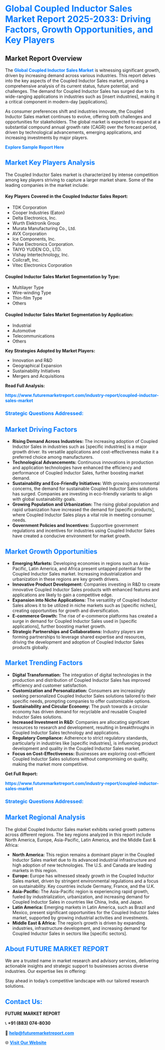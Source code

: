 <h1 style="color: #007BFF;">Global Coupled Inductor Sales Market Report 2025-2033: Driving Factors, Growth Opportunities, and Key Players</h1>

<section id="overview">
<h2>Market Report Overview</h2>
<p>The <a href="https://www.futuremarketreport.com/industry-report/coupled-inductor-sales-market" style="color: #007BFF; text-decoration: none;"><strong>Global Coupled Inductor Sales Market</strong></a> is witnessing significant growth, driven by increasing demand across various industries. This report delves into the key aspects of the Coupled Inductor Sales market, providing a comprehensive analysis of its current status, future potential, and challenges. The demand for Coupled Inductor Sales has surged due to its wide-ranging applications in industries such as [insert industries], making it a critical component in modern-day [applications].</p>
<p>As consumer preferences shift and industries innovate, the Coupled Inductor Sales market continues to evolve, offering both challenges and opportunities for stakeholders. The global market is expected to expand at a substantial compound annual growth rate (CAGR) over the forecast period, driven by technological advancements, emerging applications, and increasing investments by major players.</p>
</section>

<section id="overview">
<p><a href="https://www.futuremarketreport.com/request-sample/reportId=108933" style="color: #007BFF; text-decoration: none;"><strong>Explore Sample Report Here</strong></a></p>
</section>

<section id="key-players">
<h2 style="color: #007BFF;">Market Key Players Analysis</h2>
<p>The Coupled Inductor Sales market is characterized by intense competition among key players striving to capture a larger market share. Some of the leading companies in the market include:</p>
<h4>Key Players Covered in the Coupled Inductor Sales Report:</h4>
<ul><li>TDK Corporation</li><li>Cooper Industries (Eaton)</li><li>Delta Electronics, Inc.</li><li>Wurth Elektronik Group</li><li>Murata Manufacturing Co., Ltd.</li><li>AVX Corporation</li><li>Ice Components, Inc.</li><li>Pulse Electronics Corporation.</li><li>TAIYO YUDEN CO., LTD.</li><li>Vishay Intertechnology, Inc.</li><li>Coilcraft, Inc.</li><li>Vitec Electronics Corporation</li></ul>
<h4>Coupled Inductor Sales Market Segmentation by Type:</h4>
<ul><li>Multilayer Type</li><li>Wire-winding Type</li><li>Thin-film Type</li><li>Others</li></ul>

<h4>Coupled Inductor Sales Market Segmentation by Application:</h4>
<ul><li>Industrial</li><li>Automotive</li><li>Telecommunications</li><li>Others</li></ul>
<p><strong>Key Strategies Adopted by Market Players:</strong></p>
<ul>
<li>Innovation and R&D</li>
<li>Geographical Expansion</li>
<li>Sustainability Initiatives</li>
<li>Mergers and Acquisitions</li>
</ul>
</section>

<section>
<p><strong>Read Full Analysis: </strong></p><a href="https://www.futuremarketreport.com/industry-report/coupled-inductor-sales-market" style="color: #007BFF; text-decoration: none;"><strong>https://www.futuremarketreport.com/industry-report/coupled-inductor-sales-market</strong></a>
<h3 style="color: #007BFF;">Strategic Questions Addressed:</h3>
</section>

<section id="driving-factors">
<h2 style="color: #007BFF;">Market Driving Factors</h2>
<ul>
<li><strong>Rising Demand Across Industries:</strong> The increasing adoption of Coupled Inductor Sales in industries such as [specific industries] is a major growth driver. Its versatile applications and cost-effectiveness make it a preferred choice among manufacturers.</li>
<li><strong>Technological Advancements:</strong> Continuous innovations in production and application technologies have enhanced the efficiency and performance of Coupled Inductor Sales, further boosting market demand.</li>
<li><strong>Sustainability and Eco-Friendly Initiatives:</strong> With growing environmental concerns, the demand for sustainable Coupled Inductor Sales solutions has surged. Companies are investing in eco-friendly variants to align with global sustainability goals.</li>
<li><strong>Growing Population and Urbanization:</strong> The rising global population and rapid urbanization have increased the demand for [specific products], where Coupled Inductor Sales plays a vital role in meeting consumer needs.</li>
<li><strong>Government Policies and Incentives:</strong> Supportive government regulations and incentives for industries using Coupled Inductor Sales have created a conducive environment for market growth.</li>
</ul>
</section>

<section id="growth-opportunities">
<h2 style="color: #007BFF;">Market Growth Opportunities</h2>
<ul>
<li><strong>Emerging Markets:</strong> Developing economies in regions such as Asia-Pacific, Latin America, and Africa present untapped potential for the Coupled Inductor Sales market. Increasing industrialization and urbanization in these regions are key growth drivers.</li>
<li><strong>Innovative Product Development:</strong> Companies investing in R&D to create innovative Coupled Inductor Sales products with enhanced features and applications are likely to gain a competitive edge.</li>
<li><strong>Expansion into Niche Applications:</strong> The versatility of Coupled Inductor Sales allows it to be utilized in niche markets such as [specific niches], creating opportunities for growth and diversification.</li>
<li><strong>E-commerce Growth:</strong> The rise of e-commerce platforms has created a surge in demand for Coupled Inductor Sales used in [specific applications], further boosting market growth.</li>
<li><strong>Strategic Partnerships and Collaborations:</strong> Industry players are forming partnerships to leverage shared expertise and resources, driving the development and adoption of Coupled Inductor Sales products globally.</li>
</ul>
</section>

<section id="trending-factors">
<h2 style="color: #007BFF;">Market Trending Factors</h2>
<ul>
<li><strong>Digital Transformation:</strong> The integration of digital technologies in the production and distribution of Coupled Inductor Sales has improved efficiency and customer satisfaction.</li>
<li><strong>Customization and Personalization:</strong> Consumers are increasingly seeking personalized Coupled Inductor Sales solutions tailored to their specific needs, prompting companies to offer customizable options.</li>
<li><strong>Sustainability and Circular Economy:</strong> The push towards a circular economy has driven demand for recyclable and reusable Coupled Inductor Sales solutions.</li>
<li><strong>Increased Investment in R&D:</strong> Companies are allocating significant resources to research and development, resulting in breakthroughs in Coupled Inductor Sales technology and applications.</li>
<li><strong>Regulatory Compliance:</strong> Adherence to strict regulatory standards, particularly in industries like [specific industries], is influencing product development and quality in the Coupled Inductor Sales market.</li>
<li><strong>Focus on Cost-Effectiveness:</strong> Businesses are exploring cost-efficient Coupled Inductor Sales solutions without compromising on quality, making the market more competitive.</li>
</ul>
</section>

<section>
<p><strong>Get Full Report: </strong></p><a href="https://www.futuremarketreport.com/industry-report/coupled-inductor-sales-market" style="color: #007BFF; text-decoration: none;"><strong>https://www.futuremarketreport.com/industry-report/coupled-inductor-sales-market</strong></a>
<h3 style="color: #007BFF;">Strategic Questions Addressed:</h3>
</section>


<section id="regional-analysis">
<h2 style="color: #007BFF;">Market Regional Analysis</h2>
<p>The global Coupled Inductor Sales market exhibits varied growth patterns across different regions. The key regions analyzed in this report include North America, Europe, Asia-Pacific, Latin America, and the Middle East & Africa:</p>
<ul>
<li><strong>North America:</strong> This region remains a dominant player in the Coupled Inductor Sales market due to its advanced industrial infrastructure and high adoption of new technologies. The U.S. and Canada are leading markets in this region.</li>
<li><strong>Europe:</strong> Europe has witnessed steady growth in the Coupled Inductor Sales market, driven by stringent environmental regulations and a focus on sustainability. Key countries include Germany, France, and the U.K.</li>
<li><strong>Asia-Pacific:</strong> The Asia-Pacific region is experiencing rapid growth, fueled by industrialization, urbanization, and increasing demand for Coupled Inductor Sales in countries like China, India, and Japan.</li>
<li><strong>Latin America:</strong> Emerging markets in Latin America, such as Brazil and Mexico, present significant opportunities for the Coupled Inductor Sales market, supported by growing industrial activities and investments.</li>
<li><strong>Middle East & Africa:</strong> The region’s growth is driven by expanding industries, infrastructure development, and increasing demand for Coupled Inductor Sales in sectors like [specific sectors].</li>
</ul>
</section>

<footer>
<h2 style="color: #007BFF;">About FUTURE MARKET REPORT</h2>
<p>We are a trusted name in market research and advisory services, delivering actionable insights and strategic support to businesses across diverse industries. Our expertise lies in offering:</p>

<p>Stay ahead in today’s competitive landscape with our tailored research solutions.</p>

<h2 style="color: #007BFF;">Contact Us:</h2>
<p><strong>FUTURE MARKET REPORT</strong></p>
<p>📞 <strong>+91 (883) 074-8030</strong></p>
<p>📧 <strong><a href="mailto:help@futuremarketreport.com" style="color: #007BFF;">help@futuremarketreport.com</a></strong></p>
<p>🌐 <strong><a href="https://www.futuremarketreport.com/" style="color: #007BFF;">Visit Our Website</a></strong></p>
</footer>
